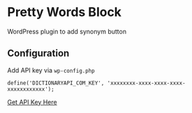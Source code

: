 # Pretty Words Block

WordPress plugin to add synonym button

## Configuration

Add API key via `wp-config.php`

```
define('DICTIONARYAPI_COM_KEY', 'xxxxxxxx-xxxx-xxxx-xxxx-xxxxxxxxxxxx');
```

[Get API Key Here](https://dictionaryapi.com/products/api-collegiate-thesaurus)
